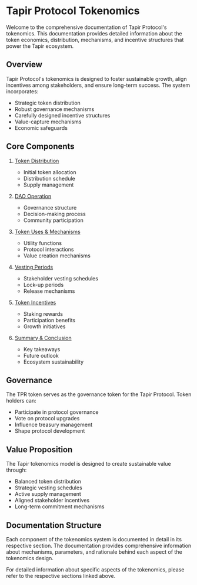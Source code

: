 # Tapir Protocol Tokenomics

Welcome to the comprehensive documentation of Tapir Protocol's tokenomics. This documentation provides detailed information about the token economics, distribution, mechanisms, and incentive structures that power the Tapir ecosystem.

## Overview

Tapir Protocol's tokenomics is designed to foster sustainable growth, align incentives among stakeholders, and ensure long-term success. The system incorporates:

- Strategic token distribution
- Robust governance mechanisms
- Carefully designed incentive structures
- Value-capture mechanisms
- Economic safeguards

## Core Components

1. [Token Distribution](token-distribution.md)
   - Initial token allocation
   - Distribution schedule
   - Supply management

2. [DAO Operation](dao-operation.md)
   - Governance structure
   - Decision-making process
   - Community participation

3. [Token Uses & Mechanisms](token-uses-mechanisms.md)
   - Utility functions
   - Protocol interactions
   - Value creation mechanisms

4. [Vesting Periods](vesting-periods.md)
   - Stakeholder vesting schedules
   - Lock-up periods
   - Release mechanisms

5. [Token Incentives](token-incentives.md)
   - Staking rewards
   - Participation benefits
   - Growth initiatives

6. [Summary & Conclusion](summary-conclusion.md)
   - Key takeaways
   - Future outlook
   - Ecosystem sustainability

## Governance

The TPR token serves as the governance token for the Tapir Protocol. Token holders can:

- Participate in protocol governance
- Vote on protocol upgrades
- Influence treasury management
- Shape protocol development

## Value Proposition

The Tapir tokenomics model is designed to create sustainable value through:

- Balanced token distribution
- Strategic vesting schedules
- Active supply management
- Aligned stakeholder incentives
- Long-term commitment mechanisms

## Documentation Structure

Each component of the tokenomics system is documented in detail in its respective section. The documentation provides comprehensive information about mechanisms, parameters, and rationale behind each aspect of the tokenomics design.

For detailed information about specific aspects of the tokenomics, please refer to the respective sections linked above.